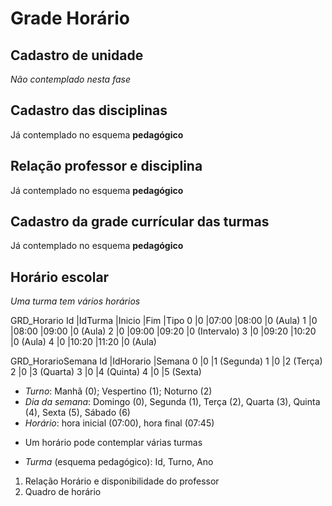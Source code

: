 # Grade Horário

## Cadastro de unidade

*Não contemplado nesta fase*

## Cadastro das disciplinas
   
Já contemplado no esquema **pedagógico**
   
## Relação professor e disciplina

Já contemplado no esquema **pedagógico**
   
## Cadastro da grade currícular das turmas

Já contemplado no esquema **pedagógico**

## Horário escolar

*Uma turma tem vários horários*

GRD_Horario
Id  |IdTurma    |Inicio |Fim    |Tipo
0   |0          |07:00  |08:00  |0 (Aula)
1   |0          |08:00  |09:00  |0 (Aula)
2   |0          |09:00  |09:20  |0 (Intervalo)
3   |0          |09:20  |10:20  |0 (Aula)
4   |0          |10:20  |11:20  |0 (Aula)

GRD_HorarioSemana
Id  |IdHorario  |Semana
0   |0          |1 (Segunda)
1   |0          |2 (Terça)
2   |0          |3 (Quarta)
3   |0          |4 (Quinta)
4   |0          |5 (Sexta)

- *Turno*: Manhã (0); Vespertino (1); Noturno (2)
- *Dia da semana*: Domingo (0), Segunda (1), Terça (2), Quarta (3), Quinta (4), Sexta (5), Sábado (6)
- *Horário*: hora inicial (07:00), hora final (07:45)

* Um horário pode contemplar várias turmas
  
- *Turma* (esquema pedagógico): Id, Turno, Ano

1. Relação Horário e disponibilidade do professor
2. Quadro de horário